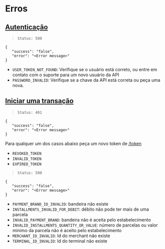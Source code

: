 # Erros

## [Autenticação](/#autentica-o)
> ```Status: 500 ```

```
{
   "success": "false",
   "error": "<Error message>"
}
```

* `USER_TOKEN_NOT_FOUND`: Verifique se o usuário está correto, ou entre em contato com o suporte para um novo usuário da API
* `PASSWORD_INVALID`: Verifique se a chave da API está correta ou peça uma nova.
 
## [Iniciar uma transação](/#iniciar-transa-o)

> ```Status: 401 ```

```
{
   "success": "false",
   "error": "<Error message>"
}
```

Para qualquer um dos casos abaixo peça um novo token de [/token](/#autentica-o)

* `REVOKED_TOKEN`
* `INVALID_TOKEN`
* `EXPIRED_TOKEN`

> ```Status: 500 ```

```
{
   "success": "false",
   "error": "<Error message>"
}
```

* `PAYMENT_BRAND_ID_INVALID`: bandeira não existe
* `INSTALLMENTS_INVALID_FOR_DEBIT`: débito não pode ter mais de uma parcela
* `INVALID_PAYMENT_BRAND`: bandeira não é aceita pelo estabelecimento
* `INVALID_INSTALLMENTS_QUANTITY_OR_VALUE`: número de parcelas ou valor minimo da parcela não é aceito pelo estabelecimento
* `MERCHANT_ID_INVALID`: Id do merchant não existe
* `TERMINAL_ID_INVALID`: Id do terminal não existe

